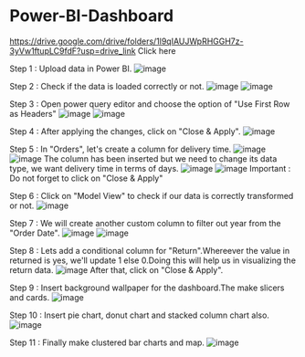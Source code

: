 # Power-BI-Dashboard

https://drive.google.com/drive/folders/1l9qIAUJWpRHGGH7z-3yVw1ftupLC9fdF?usp=drive_link
Click here

Step 1 : Upload data in Power BI.
![image](https://github.com/Somya4746/Power-BI-Dashboard/assets/141270415/1da9cc42-a0ae-4995-8fb3-8288e64d5e71)

Step 2 : Check if the data is loaded correctly or not.
![image](https://github.com/Somya4746/Power-BI-Dashboard/assets/141270415/e393175b-041b-4cc5-8b48-f7d158a6eeca)
![image](https://github.com/Somya4746/Power-BI-Dashboard/assets/141270415/d4952cad-53f0-4aa9-99fe-c7827de79815)

Step 3 : Open power query editor and choose the option of "Use First Row as Headers"
![image](https://github.com/Somya4746/Power-BI-Dashboard/assets/141270415/99cfb603-3da6-4447-9876-0404320948e7)
![image](https://github.com/Somya4746/Power-BI-Dashboard/assets/141270415/48195f52-df97-4674-9333-4fd7be6e87af)

Step 4 : After applying the changes, click on "Close & Apply".
![image](https://github.com/Somya4746/Power-BI-Dashboard/assets/141270415/652341be-fe5d-4a35-ae49-81bade1fb86b)

Step 5 : In "Orders", let's create a column for delivery time.
![image](https://github.com/Somya4746/Power-BI-Dashboard/assets/141270415/27cc3075-c936-4423-8faf-0671739be4fd)
![image](https://github.com/Somya4746/Power-BI-Dashboard/assets/141270415/d8a5b4b6-088b-44f9-87c5-5e1077a624f0)
The column has been inserted but we need to change its data type, we want delivery time in terms of days.
![image](https://github.com/Somya4746/Power-BI-Dashboard/assets/141270415/dc3c9249-3be6-4900-8056-91aee4fb66b9)
![image](https://github.com/Somya4746/Power-BI-Dashboard/assets/141270415/33bf2ff1-4923-426a-a349-8f05e2f47dcf)
Important : Do not forget to click on "Close & Apply"

Step 6 : Click on "Model View" to check if our data is correctly transformed or not.
![image](https://github.com/Somya4746/Power-BI-Dashboard/assets/141270415/15c67369-59fb-4a5e-b532-00612323335e)

Step 7 : We will create another custom column to filter out year from the "Order Date".
![image](https://github.com/Somya4746/Power-BI-Dashboard/assets/141270415/5c2f6669-8b4b-48cf-840f-e699d6234ee2)
![image](https://github.com/Somya4746/Power-BI-Dashboard/assets/141270415/3be3a0f2-b209-4e77-af61-4c442c2d0da6)

Step 8 : Lets add a conditional column for "Return".Whereever the value in returned is yes, we'll update 1 else 0.Doing this will help us in visualizing the return data.
![image](https://github.com/Somya4746/Power-BI-Dashboard/assets/141270415/16743bb0-cb4d-45a8-b8e1-0a238851a71a)
After that, click on "Close & Apply".

Step 9 : Insert background wallpaper for the dashboard.The make slicers and cards.
![image](https://github.com/Somya4746/Power-BI-Dashboard/assets/141270415/2c59b585-4e71-4ac0-a51f-d7ca6fb55f0b)

Step 10 : Insert pie chart, donut chart and stacked column chart also.
![image](https://github.com/Somya4746/Power-BI-Dashboard/assets/141270415/099190c0-514b-4ff9-9e47-0ca244bf2fc2)

Step 11 : Finally make clustered bar charts and map.
![image](https://github.com/Somya4746/Power-BI-Dashboard/assets/141270415/b2bf97da-a9dd-459b-8da0-585a0ac7b10f)

























